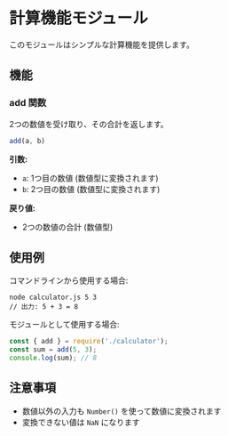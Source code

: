 # 計算機能モジュール

このモジュールはシンプルな計算機能を提供します。

## 機能

### add 関数

2つの数値を受け取り、その合計を返します。

```javascript
add(a, b)
```

**引数:**
- `a`: 1つ目の数値 (数値型に変換されます)
- `b`: 2つ目の数値 (数値型に変換されます)

**戻り値:**
- 2つの数値の合計 (数値型)

## 使用例

コマンドラインから使用する場合:
```
node calculator.js 5 3
// 出力: 5 + 3 = 8
```

モジュールとして使用する場合:
```javascript
const { add } = require('./calculator');
const sum = add(5, 3);
console.log(sum); // 8
```

## 注意事項

- 数値以外の入力も `Number()` を使って数値に変換されます
- 変換できない値は `NaN` になります
